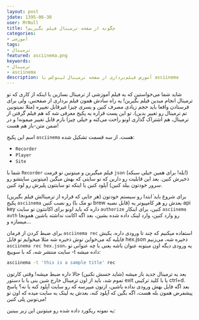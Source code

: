 ```yaml
---    
layout: post
jdate: 1395-06-30
user: MrNull
title: چگونه از صفحه ترمینال فیلم بگیریم؟
categories:
- آموزشی
tags:
- ترمینال
featured: asciinema.png          
keywords:
- ترمینال
- asciinema
description: آموزش فیلم‌برداری از صفحه ترمینال لینوکس با asciinema
---
```


شاید شما می‌خواستین که یه فیلم آموزشی از ترمینال بسازین یا اینکه از کاری که تو ترمینال انجام میدین فیلم بگیرین! یه راه سادش همون فیلم برداری از صفحس،  ولی برای فرستادن واقعا باید حجم زیادی مصرف کنین و یسری چیزا غیرقابل تغییره (مثلا نمیتونین تم ترمینال رو تغییر بدین). تو این پست قراره یه پکیج معرفی شه که هم فیلم گرفتن از ترمینال، هم اشتراک گذاری اونو راحت می‌کنه و خیلی چیزا بازم قابل تغییر میمونه! و در ضمن متن-باز هم هست!

اسم این پکیج `asciinema` هست. از سه قسمت تشکیل شده:

* `Recorder`
* `Player`
* `Site`

شما با `Recorder` فیلم میگیرین و میتونین تو فرمت `json` (بله! برای همین خیلی سبکه!) ذخیرش کنین. بعد این قابلیت رو دارین که تو سایتی که بهش میگین (میتونین سایتشو رو سرور خودتون بیلد کنین) آپلود کنین یا اینکه تو سایتتون پلیرش رو لود کنین.

برای شروع باید ٰابتدا رو سیستم خودتون (هر جایی که قراره از ترمینالش فیلم بگیرین) پکیج `asciinema` رو نصب کنین (تو مک با brew قابل نصبه)  بعدش رو هر کامپیوتر یه api key داره که باید اونو برای اکانتتون تو سایت `authorize` کنین،  برای اینکار `asciinema auth` رو وارد کنین، وارد لینک داده شده بشین،  بعد اگه اکانت نداشته باشین همونجا میسازه و...

برای ضبط کردن از فرمان `asciinema rec` استفاده میکنیم که چند تا ورودی داره،  یکیش فایلیه که می‌خواین توش ذخیره شه مثلا میخوایم تو فایل hex.json ذخیره شه،  می‌زنیم `asciinema rec hex.json`،  یه ورودی دیگه اون میتونه عنوان باشه یعنی با چه عنوانی تو سایت منتشر شه،  که با سوییچ -t داده میشه: 

```sh
asciinema -t 'this is a sample title' rec
```

بعد یه ترمینال جدید باز میشه (شاید حسش نکنین) حالا داره ضبط میشه! وقتی کارتون تموم شد،  باید از اون ترمینال خارج شین ینی یا با دستور exit یا با کلید ترکیبی ctrl+d. بعد اگه فایل بهش ورودی نداده باشین،  ازتون میپرسه که رو سایت آپلود کنه یا نه؟ پاسخ پیشفرض همون بله هست،  اگه بگین که آپلود کنه،  بعدش یه لینک به سایت میده که اون تو می‌تونین پلی کنین! 

یه نمونه ریکورد داده شده رو میتونین این زیر ببینین:
<script type="text/javascript" src="https://asciinema.org/a/86356.js" id="asciicast-86356" async></script>
